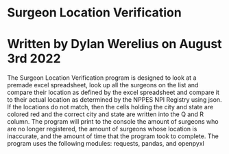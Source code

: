 # Surgeon Location Verification
# Written by Dylan Werelius on August 3rd 2022

The Surgeon Location Verification program is designed to look at a premade excel spreadsheet, look up all the surgeons on the list and compare their location as defined by the excel spreadsheet and compare it to their actual location as determined by the NPPES NPI Registry using json. If the locations do not match, then the cells holding the city and state are colored red and the correct city and state are written into the Q and R column. The program will print to the console the amount of surgeons who are no longer registered, the amount of surgeons whose location is inaccurate, and the amount of time that the program took to complete. The program uses the following modules: requests, pandas, and openpyxl
